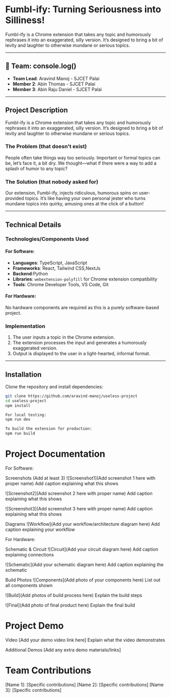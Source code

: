 # Fumbl-ify: Turning Seriousness into Silliness!

Fumbl-ify is a Chrome extension that takes any topic and humorously rephrases it into an exaggerated, silly version. It’s designed to bring a bit of levity and laughter to otherwise mundane or serious topics.

---

## 🎯 Team: console.log()

- **Team Lead**: Aravind Manoj - SJCET Palai
- **Member 2**: Abin Thomas - SJCET Palai
- **Member 3**: Abin Raju Daniel - SJCET Palai

---

## Project Description
Fumbl-ify is a Chrome extension that takes any topic and humorously rephrases it into an exaggerated, silly version. It’s designed to bring a bit of levity and laughter to otherwise mundane or serious topics.

### The Problem (that doesn't exist)
People often take things way too seriously. Important or formal topics can be, let’s face it, a bit dry. We thought—what if there were a way to add a splash of humor to any topic?

### The Solution (that nobody asked for)
Our extension, Fumbl-ify, injects ridiculous, humorous spins on user-provided topics. It’s like having your own personal jester who turns mundane topics into quirky, amusing ones at the click of a button!

---

## Technical Details

### Technologies/Components Used

#### For Software:
- **Languages**: TypeScript, JavaScript
- **Frameworks**: React, Tailwind CSS,NextJs
- **Backend**:Python
- **Libraries**: `webextension-polyfill` for Chrome extension compatibility
- **Tools**: Chrome Developer Tools, VS Code, Git

#### For Hardware:
No hardware components are required as this is a purely software-based project.

### Implementation

1. The user inputs a topic in the Chrome extension.
2. The extension processes the input and generates a humorously exaggerated version.
3. Output is displayed to the user in a light-hearted, informal format.

---

## Installation

Clone the repository and install dependencies:

```bash
git clone https://github.com/aravind-manoj/useless-project
cd useless-project
npm install

For local testing:
npm run dev

To build the extension for production:
npm run build
```


# Project Documentation
For Software:

Screenshots (Add at least 3)
![Screenshot1](Add screenshot 1 here with proper name) Add caption explaining what this shows

![Screenshot2](Add screenshot 2 here with proper name) Add caption explaining what this shows

![Screenshot3](Add screenshot 3 here with proper name) Add caption explaining what this shows

Diagrams
![Workflow](Add your workflow/architecture diagram here) Add caption explaining your workflow

For Hardware:

Schematic & Circuit
![Circuit](Add your circuit diagram here) Add caption explaining connections

![Schematic](Add your schematic diagram here) Add caption explaining the schematic

Build Photos
![Components](Add photo of your components here) List out all components shown

![Build](Add photos of build process here) Explain the build steps

![Final](Add photo of final product here) Explain the final build

# Project Demo
Video
[Add your demo video link here] Explain what the video demonstrates

Additional Demos
[Add any extra demo materials/links]

# Team Contributions
[Name 1]: [Specific contributions]
[Name 2]: [Specific contributions]
[Name 3]: [Specific contributions]
